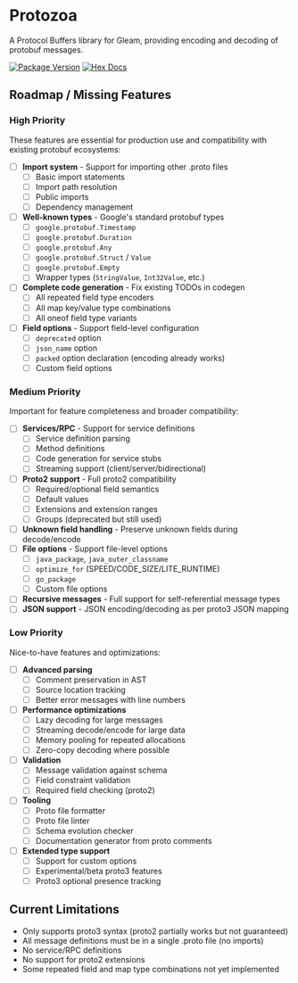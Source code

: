 # Protozoa

A Protocol Buffers library for Gleam, providing encoding and decoding of protobuf messages.

[![Package Version](https://img.shields.io/hexpm/v/protozoa)](https://hex.pm/packages/protozoa)
[![Hex Docs](https://img.shields.io/badge/hex-docs-ffaff3)](https://hexdocs.pm/protozoa/)

## Roadmap / Missing Features

### High Priority
These features are essential for production use and compatibility with existing protobuf ecosystems:

- [ ] **Import system** - Support for importing other .proto files
  - [ ] Basic import statements
  - [ ] Import path resolution
  - [ ] Public imports
  - [ ] Dependency management
- [ ] **Well-known types** - Google's standard protobuf types
  - [ ] `google.protobuf.Timestamp`
  - [ ] `google.protobuf.Duration`
  - [ ] `google.protobuf.Any`
  - [ ] `google.protobuf.Struct` / `Value`
  - [ ] `google.protobuf.Empty`
  - [ ] Wrapper types (`StringValue`, `Int32Value`, etc.)
- [ ] **Complete code generation** - Fix existing TODOs in codegen
  - [ ] All repeated field type encoders
  - [ ] All map key/value type combinations
  - [ ] All oneof field type variants
- [ ] **Field options** - Support field-level configuration
  - [ ] `deprecated` option
  - [ ] `json_name` option
  - [ ] `packed` option declaration (encoding already works)
  - [ ] Custom field options

### Medium Priority
Important for feature completeness and broader compatibility:

- [ ] **Services/RPC** - Support for service definitions
  - [ ] Service definition parsing
  - [ ] Method definitions
  - [ ] Code generation for service stubs
  - [ ] Streaming support (client/server/bidirectional)
- [ ] **Proto2 support** - Full proto2 compatibility
  - [ ] Required/optional field semantics
  - [ ] Default values
  - [ ] Extensions and extension ranges
  - [ ] Groups (deprecated but still used)
- [ ] **Unknown field handling** - Preserve unknown fields during decode/encode
- [ ] **File options** - Support file-level options
  - [ ] `java_package`, `java_outer_classname`
  - [ ] `optimize_for` (SPEED/CODE_SIZE/LITE_RUNTIME)
  - [ ] `go_package`
  - [ ] Custom file options
- [ ] **Recursive messages** - Full support for self-referential message types
- [ ] **JSON support** - JSON encoding/decoding as per proto3 JSON mapping

### Low Priority
Nice-to-have features and optimizations:

- [ ] **Advanced parsing**
  - [ ] Comment preservation in AST
  - [ ] Source location tracking
  - [ ] Better error messages with line numbers
- [ ] **Performance optimizations**
  - [ ] Lazy decoding for large messages
  - [ ] Streaming decode/encode for large data
  - [ ] Memory pooling for repeated allocations
  - [ ] Zero-copy decoding where possible
- [ ] **Validation**
  - [ ] Message validation against schema
  - [ ] Field constraint validation
  - [ ] Required field checking (proto2)
- [ ] **Tooling**
  - [ ] Proto file formatter
  - [ ] Proto file linter
  - [ ] Schema evolution checker
  - [ ] Documentation generator from proto comments
- [ ] **Extended type support**
  - [ ] Support for custom options
  - [ ] Experimental/beta proto3 features
  - [ ] Proto3 optional presence tracking

## Current Limitations

- Only supports proto3 syntax (proto2 partially works but not guaranteed)
- All message definitions must be in a single .proto file (no imports)
- No service/RPC definitions
- No support for proto2 extensions
- Some repeated field and map type combinations not yet implemented

